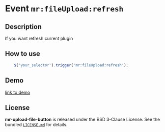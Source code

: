
# Event `mr:fileUpload:refresh`

## Description
If you want refresh current plugin

## How to use

```js
    $('your_selector').trigger('mr:fileUpload:refresh');
```

## Demo
[link to demo]()

## License

**mr-upload-file-button** is released under the BSD 3-Clause License. See the bundled [`LICENSE.md`](/LICENSE.md) for details.

